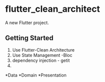 # flutter_clean_architect

A new Flutter project.

## Getting Started

1. Use Flutter-Clean Architecture
2. Use State Management -Bloc
3. dependency injection - getit
4. 

*Data
*Domain
*Presentation
